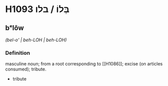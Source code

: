 # H1093 בְּלוֹ / בלו

## bᵉlôw

_(bel-o' | beh-LOH | beh-LOH)_

### Definition

masculine noun; from a root corresponding to [[H1086]]; excise (on articles consumed); tribute.

- tribute
